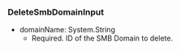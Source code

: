 ### DeleteSmbDomainInput


- domainName: System.String
  - Required. ID of the SMB Domain to delete.
